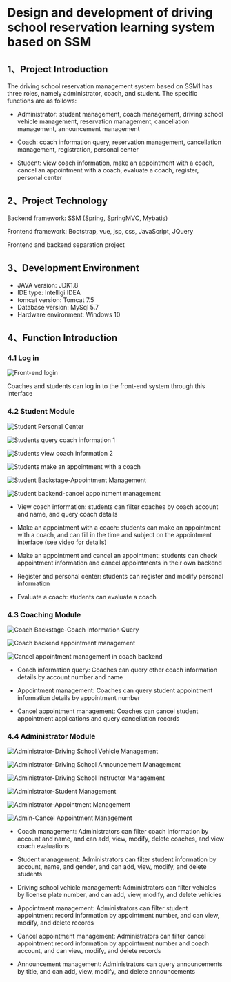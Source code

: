# Design and development of driving school reservation learning system based on SSM

## 1、Project Introduction

The driving school reservation management system based on SSM1 has three roles, namely administrator, coach, and student. 
The specific functions are as follows:

- Administrator: student management, coach management, driving school vehicle management, reservation management, cancellation management, announcement management

- Coach: coach information query, reservation management, cancellation management, registration, personal center

- Student: view coach information, make an appointment with a coach, cancel an appointment with a coach, evaluate a coach, register, personal center



## 2、Project Technology

Backend framework: SSM (Spring, SpringMVC, Mybatis)

Frontend framework: Bootstrap, vue, jsp, css, JavaScript, JQuery

Frontend and backend separation project

## 3、Development Environment

- JAVA version: JDK1.8
- IDE type: Intelligi IDEA
- tomcat version: Tomcat 7.5
- Database version: MySql 5.7
- Hardware environment: Windows 10


## 4、Function Introduction

### 4.1 Log in

![Front-end login](https://www.codeshop.fun/Typora-Images/20220514223433.jpg)

Coaches and students can log in to the front-end system through this interface

### 4.2 Student Module

![Student Personal Center](https://www.codeshop.fun/Typora-Images/20220514223517.jpg)

![Students query coach information 1](https://www.codeshop.fun/Typora-Images/20220514223523.jpg)

![Students view coach information 2](https://www.codeshop.fun/Typora-Images/20220514223529.jpg)

![Students make an appointment with a coach](https://www.codeshop.fun/Typora-Images/20220514223536.jpg)

![Student Backstage-Appointment Management](https://www.codeshop.fun/Typora-Images/20220514223541.jpg)

![Student backend-cancel appointment management](https://www.codeshop.fun/Typora-Images/20220514223546.jpg)

- View coach information: students can filter coaches by coach account and name, and query coach details

- Make an appointment with a coach: students can make an appointment with a coach, and can fill in the time and subject on the appointment interface (see video for details)

- Make an appointment and cancel an appointment: students can check appointment information and cancel appointments in their own backend

- Register and personal center: students can register and modify personal information

- Evaluate a coach: students can evaluate a coach


### 4.3 Coaching Module

![Coach Backstage-Coach Information Query](https://www.codeshop.fun/Typora-Images/20220514223853.jpg)

![Coach backend appointment management](https://www.codeshop.fun/Typora-Images/20220514223855.jpg)

![Cancel appointment management in coach backend](https://www.codeshop.fun/Typora-Images/20220514223858.jpg)

- Coach information query: Coaches can query other coach information details by account number and name

- Appointment management: Coaches can query student appointment information details by appointment number

- Cancel appointment management: Coaches can cancel student appointment applications and query cancellation records


### 4.4 Administrator Module

![Administrator-Driving School Vehicle Management](https://www.codeshop.fun/Typora-Images/20220514224054.jpg)

![Administrator-Driving School Announcement Management](https://www.codeshop.fun/Typora-Images/20220514224058.jpg)

![Administrator-Driving School Instructor Management](https://www.codeshop.fun/Typora-Images/20220514224100.jpg)

![Administrator-Student Management](https://www.codeshop.fun/Typora-Images/20220514224103.jpg)

![Administrator-Appointment Management](https://www.codeshop.fun/Typora-Images/20220514224108.jpg)

![Admin-Cancel Appointment Management](https://www.codeshop.fun/Typora-Images/20220514224111.jpg)

- Coach management: Administrators can filter coach information by account and name, and can add, view, modify, delete coaches, and view coach evaluations

- Student management: Administrators can filter student information by account, name, and gender, and can add, view, modify, and delete students

- Driving school vehicle management: Administrators can filter vehicles by license plate number, and can add, view, modify, and delete vehicles

- Appointment management: Administrators can filter student appointment record information by appointment number, and can view, modify, and delete records

- Cancel appointment management: Administrators can filter cancel appointment record information by appointment number and coach account, and can view, modify, and delete records

- Announcement management: Administrators can query announcements by title, and can add, view, modify, and delete announcements


